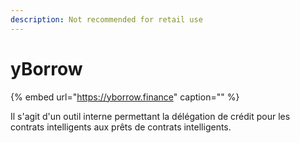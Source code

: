 ```yaml
---
description: Not recommended for retail use
---
```


# yBorrow

{% embed url="https://yborrow.finance" caption="" %}

Il s'agit d'un outil interne permettant la délégation de crédit pour les contrats intelligents aux prêts de contrats intelligents.

